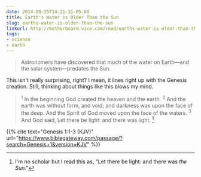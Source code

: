 ```yaml
---
date: 2014-09-25T14:21:31-05:00
title: Earth's Water is Older Than the Sun
slug: earths-water-is-older-than-the-sun
linkurl: http://motherboard.vice.com/read/earths-water-is-older-than-the-sun
tags:
- science
- earth
---
```


> Astronomers have discovered that much of the water on Earth&mdash;and the solar system&mdash;predates the Sun.

This isn't really surprising, right? I mean, it lines right up with the Genesis creation. Still, thinking about things like this blows my mind.

> <sup>1</sup> In the beginning God created the heaven and the earth.
> <sup>2</sup> And the earth was without form, and void; and darkness was upon the face of the deep. And the Spirit of God moved upon the face of the waters.
> <sup>3</sup> And God said, Let there be light: and there was light. [^1]

{{% cite text="Genesis 1:1-3 (KJV)" url="https://www.biblegateway.com/passage/?search=Genesis+1&version=KJV" %}}

[^1]: I'm no scholar but I read this as, "Let there be light: and there was _the Sun_."
